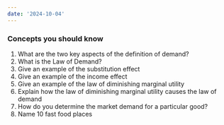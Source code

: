 ```yaml
---
date: '2024-10-04'
---
```


### Concepts you should know
1. What are the two key aspects of the definition of demand?
2. What is the Law of Demand?
3. Give an example of the substitution effect
4. Give an example of the income effect
5. Give an example of the law of diminishing marginal utility
6. Explain how the law of diminishing marginal utility causes the law of demand
7. How do you determine the market demand for a particular good?
8. Name 10 fast food places